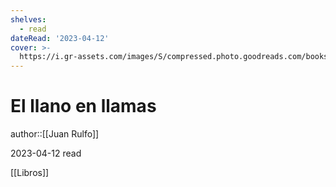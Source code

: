```yaml
---
shelves:
  - read
dateRead: '2023-04-12'
cover: >-
  https://i.gr-assets.com/images/S/compressed.photo.goodreads.com/books/1680935274l/214606._SY475_.jpg
---
```

# El llano en llamas

author::[[Juan Rulfo]]

2023-04-12
read

[[Libros]]
